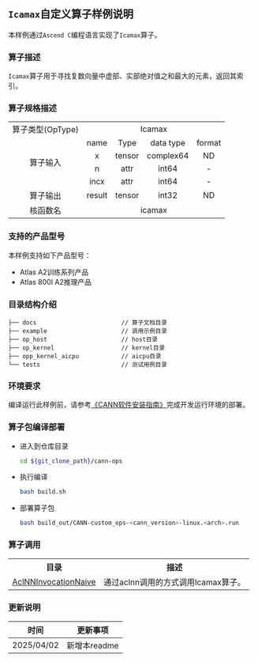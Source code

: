 ## `Icamax`自定义算子样例说明 
本样例通过`Ascend C`编程语言实现了`Icamax`算子。

### 算子描述
`Icamax`算子用于寻找复数向量中虚部、实部绝对值之和最大的元素，返回其索引。

### 算子规格描述

<table>
<tr><td rowspan="1" align="center">算子类型(OpType)</td><td colspan="4" align="center">Icamax</td></tr>
</tr>
<tr><td rowspan="4" align="center">算子输入</td><td align="center">name</td><td align="center">Type</td><td align="center">data type</td><td align="center">format</td></tr>
<tr><td align="center">x</td><td align="center">tensor</td><td align="center">complex64</td><td align="center">ND</td></tr>
<tr><td align="center">n</td><td align="center">attr</td><td align="center">int64</td><td align="center">-</td></tr>
<tr><td align="center">incx</td><td align="center">attr</td><td align="center">int64</td><td align="center">-</td></tr>
<tr></tr>
</tr>
<tr><td rowspan="1" align="center">算子输出</td><td align="center">result</td><td align="center">tensor</td><td align="center">int32</td><td align="center">ND</td></tr>
</tr>
<tr><td rowspan="1" align="center">核函数名</td><td colspan="4" align="center">icamax</td></tr>
</table>

### 支持的产品型号
本样例支持如下产品型号：
- Atlas A2训练系列产品
- Atlas 800I A2推理产品

### 目录结构介绍
```
├── docs                        // 算子文档目录
├── example                     // 调用示例目录
├── op_host                     // host目录
├── op_kernel                   // kernel目录
├── opp_kernel_aicpu            // aicpu目录
└── tests                       // 测试用例目录
```

### 环境要求
编译运行此样例前，请参考[《CANN软件安装指南》](https://hiascend.com/document/redirect/CannCommunityInstSoftware)完成开发运行环境的部署。

### 算子包编译部署
  - 进入到仓库目录

    ```bash
    cd ${git_clone_path}/cann-ops
    ```

  - 执行编译

    ```bash
    bash build.sh
    ```

  - 部署算子包

    ```bash
    bash build_out/CANN-custom_ops-<cann_version>-linux.<arch>.run
    ```
### 算子调用
<table>
    <th>目录</th><th>描述</th>
    <tr>
        <td><a href="./examples/AclNNInvocationNaive"> AclNNInvocationNaive</td><td>通过aclnn调用的方式调用Icamax算子。</td>
    </tr>
</table>

### 更新说明
| 时间 | 更新事项 |
|----|------|
| 2025/04/02 | 新增本readme |